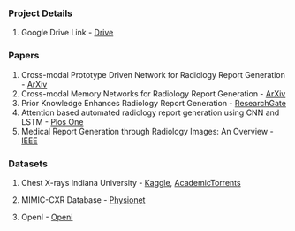 ###  Project Details 
1. Google Drive Link - [Drive](https://drive.google.com/drive/u/1/folders/1jiNSTAuUqqYF3pVTsh3_Z3-uT5ePkE1B)


### Papers 

1. Cross-modal Prototype Driven Network for Radiology Report Generation - [ArXiv](https://arxiv.org/pdf/2207.04818v1.pdf)
2. Cross-modal Memory Networks for Radiology Report Generation - [ArXiv](https://arxiv.org/pdf/2204.13258.pdf)
3. Prior Knowledge Enhances Radiology Report Generation - [ResearchGate](https://www.researchgate.net/publication/357766250_Prior_Knowledge_Enhances_Radiology_Report_Generation)
4. Attention based automated radiology report generation using CNN and LSTM - [Plos One](https://journals.plos.org/plosone/article?id=10.1371/journal.pone.0262209)
5. Medical Report Generation through Radiology Images: An Overview - [IEEE](https://latamt.ieeer9.org/index.php/transactions/article/view/6190)


### Datasets
1. Chest X-rays Indiana University - [Kaggle](https://www.kaggle.com/datasets/raddar/chest-xrays-indiana-university), [AcademicTorrents](https://academictorrents.com/details/5a3a439df24931f410fac269b87b050203d9467d)

2. MIMIC-CXR Database - [Physionet](https://physionet.org/content/mimic-cxr/2.0.0/)

3. OpenI - [Openi](https://openi.nlm.nih.gov/faq)
